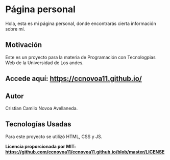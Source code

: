 # Página personal
Hola, esta es mi página personal, donde encontrarás cierta información sobre mí.

## Motivación
Este es un proyecto para la materia de Programación con Tecnologpias Web de la Universidad de Los andes.

## Accede aquí: https://ccnovoa11.github.io/

## Autor
Cristian Camilo Novoa Avellaneda.

## Tecnologías Usadas
Para este proyecto se utilizó HTML, CSS y JS.

**Licencia proporcionada por MIT: https://github.com/ccnovoa11/ccnovoa11.github.io/blob/master/LICENSE**
